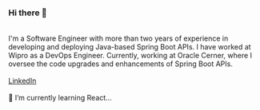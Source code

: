 ### Hi there 👋
<br>
I'm a Software Engineer with more than two years of experience in developing 
and deploying Java-based Spring Boot APIs. I have worked at Wipro as a 
DevOps Engineer. Currently, working at Oracle Cerner, where I oversee 
the code upgrades and enhancements of Spring Boot APIs.

<br>
<br>
<a href="https://www.linkedin.com/in/rakesh-vcs73/">LinkedIn</a>
<br>
<br>
🌱 I’m currently learning React...

<!--
**Rakesh-vcs73/Rakesh-vcs73** is a ✨ _special_ ✨ repository because its `README.md` (this file) appears on your GitHub profile.

Here are some ideas to get you started:

- 🔭 I’m currently working on ...
🌱 I’m currently learning...
- 👯 I’m looking to collaborate on ...
- 🤔 I’m looking for help with ...
- 💬 Ask me about ...
- 📫 How to reach me: ...
- 😄 Pronouns: ...
- ⚡ Fun fact: ...
-->
